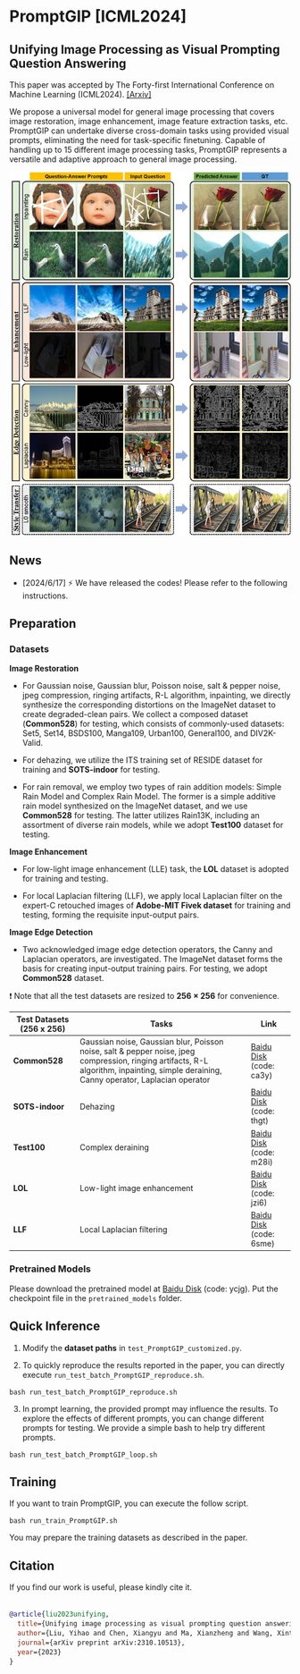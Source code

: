 # PromptGIP [ICML2024]

  

## Unifying Image Processing as Visual Prompting Question Answering

  

This paper was accepted by The Forty-first International Conference on Machine Learning (ICML2024). [[Arxiv]]()

We propose a universal model for general image processing that covers image restoration, image enhancement, image feature extraction tasks, etc. PromptGIP can undertake diverse cross-domain tasks using provided visual prompts, eliminating the need for task-specific finetuning. Capable of handling up to 15 different image processing tasks, PromptGIP represents a versatile and adaptive approach to general image processing.


![teaser](teaser.jpg)




## News

- [2024/6/17] :zap: We have released the codes! Please refer to the following instructions.

  
  

## Preparation

  

### Datasets

**Image Restoration**

 - For Gaussian noise, Gaussian blur, Poisson noise, salt & pepper noise, jpeg compression, ringing artifacts, R-L algorithm, inpainting, we directly synthesize the corresponding distortions on the ImageNet dataset to create degraded-clean pairs. We collect a composed dataset (**Common528**) for testing, which consists of commonly-used datasets: Set5, Set14, BSDS100, Manga109, Urban100, General100, and DIV2K-Valid.

 - For dehazing, we utilize the ITS training set of RESIDE dataset for training and **SOTS-indoor** for testing.

 - For rain removal, we employ two types of rain addition models: Simple Rain
Model and Complex Rain Model. The former is a simple additive rain model synthesized on the ImageNet dataset, and we use **Common528** for testing. The latter utilizes Rain13K, including an assortment of diverse rain models, while we adopt **Test100** dataset for testing.

**Image Enhancement**

 - For low-light image enhancement (LLE) task, the **LOL** dataset is adopted for training and testing.

 - For local Laplacian filtering (LLF), we apply local Laplacian filter on the expert-C retouched images of **Adobe-MIT Fivek dataset** for training and testing, forming the requisite input-output pairs.

**Image Edge Detection**

 - Two acknowledged image edge detection operators, the Canny and Laplacian operators, are investigated. The ImageNet dataset forms the basis for creating input-output training pairs. For testing, we adopt **Common528** dataset.

 :exclamation: Note that all the test datasets are resized to **256 × 256** for convenience.

|Test Datasets (256 x 256)| Tasks | Link |
|--|--|--|
| **Common528** | Gaussian noise, Gaussian blur, Poisson noise, salt & pepper noise, jpeg compression, ringing artifacts, R-L algorithm, inpainting, simple deraining, Canny operator, Laplacian operator| [Baidu Disk](https://pan.baidu.com/s/1TjZrL1lDblcDXDf3O8t7IQ?pwd=ca3y) (code: ca3y) |
| **SOTS-indoor** | Dehazing| [Baidu Disk](https://pan.baidu.com/s/1UaGoCFbJYba-sgQLsFTtag?pwd=thgt) (code: thgt) |
| **Test100** | Complex deraining| [Baidu Disk](https://pan.baidu.com/s/1a9i8ri8ydFUtBPAtwaLNWQ?pwd=m28i) (code: m28i) |
| **LOL** | Low-light image enhancement| [Baidu Disk](https://pan.baidu.com/s/13GnSXqEr3p1IJ1RcfriIKg?pwd=jzi6) (code: jzi6) |
| **LLF** | Local Laplacian filtering| [Baidu Disk](https://pan.baidu.com/s/15DaevNa9du97L4D_QXzhYw?pwd=6sme) (code: 6sme) |

### Pretrained Models
Please download the pretrained model at [Baidu Disk](https://pan.baidu.com/s/17pi-4XgfxAhXv6pBiWE-wg?pwd=ycjg) (code: ycjg). Put the checkpoint file in the `pretrained_models` folder.
  

## Quick Inference

1. Modify the **dataset paths** in `test_PromptGIP_customized.py`.

2. To quickly reproduce the results reported in the paper, you can directly execute `run_test_batch_PromptGIP_reproduce.sh`.

```
bash run_test_batch_PromptGIP_reproduce.sh
```

3. In prompt learning, the provided prompt may influence the results. To explore the effects of different prompts, you can change different prompts for testing. We provide a simple bash to help try different prompts.

 ```
bash run_test_batch_PromptGIP_loop.sh
```

## Training
If you want to train PromptGIP, you can execute the follow script.

```
bash run_train_PromptGIP.sh
```

You may prepare the training datasets as described in the paper.

## Citation

  

If you find our work is useful, please kindly cite it.
```BibTex

@article{liu2023unifying,
  title={Unifying image processing as visual prompting question answering},
  author={Liu, Yihao and Chen, Xiangyu and Ma, Xianzheng and Wang, Xintao and Zhou, Jiantao and Qiao, Yu and Dong, Chao},
  journal={arXiv preprint arXiv:2310.10513},
  year={2023}
}

```